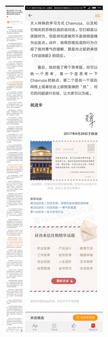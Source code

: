 ![](../images/第320封信丨犹太人的教育方式Chavrusa和苏格拉底对勇气的看法.jpg)
![](../images/第320封信丨犹太人的教育方式Chavrusa和苏格拉底对勇气的看法2.jpg)
